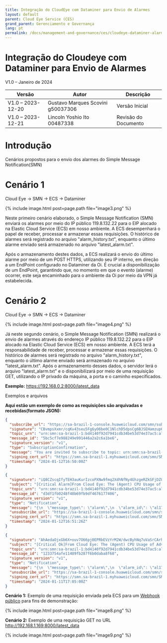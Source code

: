 ```yaml
---
title: Integração do CloudEye com Dataminer para Envio de Alarmes
layout: default
parent: Cloud Eye Service (CES)
grand_parent: Gerenciamento e Governança
lang: pt
permalink: /docs/management-and-governance/ces/cloudeye-dataminer-alarm-integration
---
```


# Integração do Cloudeye com Dataminer para Envio de Alarmes

V1.0 – Janeiro de 2024

| **Versão**        | **Autor**                             | **Descrição**        |
| ----------------- | ------------------------              | -------------------- |
| V1.0 – 2023-12-20 | Gustavo Marques Scovini g50037306     | Versão Inicial       |
| V1.0 – 2023-12-21 | Lincoln Yoshio Ito 00487338           | Revisão do Documento |

# Introdução

Cenários propostos para o envio dos alarmes do Simple Message
Notification(SMN)

# Cenário 1

Cloud Eye -> SMN -> ECS -> Dataminer

{% include image.html post=page.path file="image3.png" %}

Neste primeiro cenário elaborado, o Simple Message Notification (SMN)
enviará os alarmes por meio do IP público 119.8.132.22 para o EIP
alocado na Elastic Cloud Service (ECS) em nosso ambiente. A ECS
desempenhará o papel de receber, processar e armazenar essas
requisições. O histórico de alarmes será registrado no arquivo
"alarm_history.txt", enquanto o último alarme enviado será armazenado no
arquivo "latest_alarm.txt".

Após o armazenamento destes dados, a ECS realizará o envio do último
alarme por meio de um POST HTTPS, utilizando seu IP interno, em direção
a um EndPoint configurado no Dataminer da Oi. É crucial a
disponibilização de um EndPoint, garantindo que, no momento em que o
evento (alarme) ocorrer, este seja encaminhado para o ambiente da Oi por
meio da VPN já estabelecida.

# Cenário 2

Cloud Eye -> SMN -> ECS -> Dataminer

{% include image.html post=page.path file="image4.png" %}

Já neste segundo cenário, o Simple Message Notification (SMN) realizará
o envio de alarmes através do endereço IP público 119.8.132.22 para o
EIP alocado na Elastic Cloud Service (ECS) em nosso ambiente. A ECS terá
a responsabilidade de receber, processar e armazenar essas requisições.
O histórico de alarmes será registrado no arquivo "alarm_history.txt",
enquanto o último alarme enviado será armazenado no arquivo
"latest_alarm.txt". Após o armazenamento desses dados, o servidor lerá o
arquivo "latest_alarm.txt" e o disponibilizará por meio de uma
requisição GET, utilizando o IP privado da máquina, a porta e o caminho
especificados.

**Exemplo:** https://192.168.0.2:8000/latest_data

Exemplos e arquivos

**Aqui estão um exemplo de como as requisições são arquivadas e recebidas(formato JSON):**

```json
{
  "subscribe_url": "https://sa-brazil-1-console.huaweicloud.com/smn/subscription/confirm?token=bd4140f92d7941cdb34be53d74e37ac5e385f782ddea40049a8a7c80220dd8bff3d79d09478741ba9f3bf9798914312f4716a4a2ce6f46ad8e2809b1c907cfc1&topic_urn=urn:smn:sa-brazil-1:bd4140f92d7941cdb34be53d74e37ac5:alarm-testing&region=sa-brazil-1&region_id=sa-brazil-1",
  "signature": "CBvmpsXxmr/cqKv43seu5Fg6yO6be0C1NlchD5dpsCg6BJSEHamzup6bKA9U+C0WHDFGb2a+ZaHUkqZQY8iR1HFPcizCne7sMn+LqOyyoMFF1+PtCU/g3rLYyDGVPEI2BjzYPRo6ijNOVAEPTneh+hvx5/4dIca7Lj96/+RbuJCzEuifXPIXf8ljr7KsAjG9R4N9lSU97tZR573b3Yftm4y1xBTV+7NCfndXXFJTPObqYfix7wTn5STQdTMjFQZv9jLDPRjbFpsN2JJ1/Y5tFTdv74uIMRz85+VRBeTyzE/yzvSKBiEFAHgLQLQhm0dP5c6rImbbk2d62FBGvoqQ0w==",
  "topic_urn": "urn:smn:sa-brazil-1:bd4140f92d7941cdb34be53d74e37ac5:alarm-testing",
  "message_id": "5bc5cf7e988249e991446a2a2c6a1be6",
  "signature_version": "v1",
  "type": "SubscriptionConfirmation",
  "message": "You are invited to subscribe to topic: urn:smn:sa-brazil-1:bd4140f92d7941cdb34be53d74e37ac5:alarm-testing. To confirm this subscription, please visit the subscribe_url included in this message. The subscribe_url is valid only within 48 hours.",
  "signing_cert_url": "https://smn.sa-brazil-1.myhuaweicloud.com/smn/SMN_sa-brazil-1_439574c9504b45589a008b0d718fad99.pem",
  "timestamp": "2024-01-12T16:50:00Z"
}
```

```json
{
  "signature": "iQ8CZscqIfyTEH3auKurIzcoPXNw9fmq2XdhNfNy4GhzgeRZkSFjDZ0w+noDtHX55zOQLidvSjnXADgE6teFwvecjF9WG/0+UEJLIQF2X4itzHdlmFw8sWqTTAOvLUB9fZIgv57F+ustoAIJuN1b9qydCqvO85qMhCiLrcuf4GbciYYO86vjPzSP2K/TQuoKDJnS1yOA2/jQ7sZHNENF1cODiFYLnAqf05XImmiAePkDdqnW9S7qEUTcKQcwi821SRiyUpUFL75QTR6fDqH9ctymS2va0t/+UOD7HJ0xlaSWCT2vrOYqlnr69BvGWZk5ciaNda/Sb4p1ad37NGou/Q==",
  "subject": "[Critical Alarm]From Cloud Eye: The (Agent) CPU Usage of Advanced Monitoring-ECSs \"ecs-alarms\" has triggered an alarm.",
  "topic_urn": "urn:smn:sa-brazil-1:bd4140f92d7941cdb34be53d74e37ac5:alarm-testing",
  "message_id": "d3df1fb0248f48b69fb9df4676177406",
  "signature_version": "v1",
  "type": "Notification",
  "message": "{\n  \"message_type\": \"alarm\",\n  \"alarm_id\": \"al1704475580412b2a4lnr3W\",\n  \"alarm_name\": \"alarm-shop\",\n  \"alarm_status\": \"alarm\",\n  \"time\": 1705078276006,\n  \"namespace\": \"AGT.ECS\",\n  \"metric_name\": \"cpu_usage\",\n  \"dimension\": \"instance_id:ed5e8d39-9301-45ea-b11d-6ece27a09e17\",\n  \"period\": 1,\n  \"filter\": \"Raw data\",\n  \"comparison_operator\": \"\\u003e=\",\n  \"value\": 80,\n  \"unit\": \"%\",\n  \"count\": 1,\n  \"alarmValue\": [\n    {\n      \"time\": 1705078260000,\n      \"value\": 97.08\n    }\n  ],\n  \"sms_content\": \"[LA-Sao Paulo1][Critical Alarm]Dear hwstaff_intl_50037306: The (Agent) CPU Usage of Advanced Monitoring-ECSs \\\"ecs-alarms\\\" (Private IP Address: 192.168.1.130, Public IP Address: 119.8.138.180, ID: ed5e8d39-9301-45ea-b11d-6ece27a09e17),  Raw data \\u003e= 80% for 1 consecutive periods,\\nCurrent Data: 97.08%,\\nat 01 12, 2024 13:51:16 GMT-03:00 triggered an alarm,Alarm Rule Name: alarm-shop, You can log in to the Cloud Eye console to view details.\",\n  \"default_content\": \"[LA-Sao Paulo1][Critical Alarm]Dear hwstaff_intl_50037306: The (Agent) CPU Usage of Advanced Monitoring-ECSs \\\"ecs-alarms\\\" (Private IP Address: 192.168.1.130, Public IP Address: 119.8.138.180, ID: ed5e8d39-9301-45ea-b11d-6ece27a09e17),  Raw data \\u003e= 80% for 1 consecutive periods,\\nCurrent Data: 97.08%,\\nat 01 12, 2024 13:51:16 GMT-03:00 triggered an alarm,Alarm Rule Name: alarm-shop, You can log in to the Cloud Eye console to view details.\",\n  \"template_variable\": {\n    \"AccountName\": \"hwstaff_intl_50037306\",\n    \"Namespace\": \"Advanced Monitoring\",\n    \"DimensionName\": \"ECSs\",\n    \"ResourceName\": \"ecs-alarms\",\n    \"MetricName\": \"(Agent) CPU Usage\",\n    \"IsAlarm\": true,\n    \"IsCycleTrigger\": false,\n    \"AlarmLevel\": \"Critical\",\n    \"Region\": \"LA-Sao Paulo1\",\n    \"ResourceId\": \"ed5e8d39-9301-45ea-b11d-6ece27a09e17\",\n    \"PrivateIp\": \"192.168.1.130\",\n    \"PublicIp\": \"119.8.138.180\",\n    \"AlarmRule\": \"\",\n    \"CurrentData\": \"97.08%\",\n    \"CurrentDatas\": [],\n    \"AlarmTime\": \"01 12, 2024 13:51:16 GMT-03:00\",\n    \"DataPoint\": {\n      \"01 12, 2024 13:51:00 GMT-03:00\": \"97.08%\"\n    },\n    \"DataPointTime\": [\n      \"01 12, 2024 13:51:00 GMT-03:00\"\n    ],\n    \"AlarmRuleName\": \"alarm-shop\",\n    \"AlarmId\": \"al1704475580412b2a4lnr3W\",\n    \"AlarmDesc\": \"\",\n    \"MonitoringRange\": \"All resources\",\n    \"IsOriginalValue\": true,\n    \"Period\": \"\",\n    \"Filter\": \"Raw data\",\n    \"ComparisonOperator\": \"\\u003e=\",\n    \"Value\": \"80%\",\n    \"Unit\": \"%\",\n    \"Count\": 1,\n    \"EventContent\": \"\",\n    \"Link\": \"https://console.huaweicloud.com/ces/?region=sa-brazil-1#/alarm/histories?alarmId=al1704475580412b2a4lnr3W\\u0026resourceId=ed5e8d39-9301-45ea-b11d-6ece27a09e17\",\n    \"IsIEC\": false,\n    \"IsAgentEvent\": false,\n    \"IngressMaxBandwidthPerSec\": \"\",\n    \"EgressMaxBandwidthPerSec\": \"\",\n    \"WWN\": \"\",\n    \"BDF\": \"\",\n    \"TriggerInfos\": [],\n    \"AlarmPolicies\": []\n  }\n}",
  "unsubscribe_url": "https://sa-brazil-1-console.huaweicloud.com/smn/subscription/unsubscribe?region=sa-brazil-1&region_id=sa-brazil-1&subscription_urn=urn:smn:sa-brazil-1:bd4140f92d7941cdb34be53d74e37ac5:alarm-testing:df299ea12128487aa2ad22e3f0576d0b",
  "signing_cert_url": "https://smn.sa-brazil-1.myhuaweicloud.com/smn/SMN_sa-brazil-1_439574c9504b45589a008b0d718fad99.pem",
  "timestamp": "2024-01-12T16:51:26Z"
}
```

```json
{
  "signature": "AhAedaOjxGb6X+ouv7O66pj0EPRbEVzYrM2W/dwcByhNq7uVaSrCArhv3TdKGzVp7JwfH7Yn4bvFo2C1FLGOWmzdhW1hnPZy5TrnjLuCyN+upZIAaF9ROxEa9TUWXkfqHChvIZa6EbQj9uycOEHUpdyOeDqZIoTZ14wvP7thRLZ3o0cRy1lcUyGEDkViViFVYN2ItRVfEDyC3Yc/IpEbhcmhiCUWh0nzsCWhKLxOhTZsqgc2NrrhvKzvsGaSTevsAxspSbu5t1jt9K837/9SmLI6InSQLwnxhg+c0tKJR5hZ/lQq5MRPMXHa1bspyIj8lnafJGvCvTk8KpuCxVoh7A==",
  "subject": "[Critical Ok]From Cloud Eye: The (Agent) CPU Usage of Advanced Monitoring-ECSs \"ecs-gpt\" has changed to OK from Alarm.",
  "topic_urn": "urn:smn:sa-brazil-1:bd4140f92d7941cdb34be53d74e37ac5:alarm-testing",
  "message_id": "1233754afe11489fb287f6b0daba8f68",
  "signature_version": "v1",
  "type": "Notification",
  "message": "{\n  \"message_type\": \"alarm\",\n  \"alarm_id\": \"al1704475580412b2a4lnr3W\",\n  \"alarm_name\": \"alarm-shop\",\n  \"alarm_status\": \"ok\",\n  \"time\": 1704992690581,\n  \"namespace\": \"AGT.ECS\",\n  \"metric_name\": \"cpu_usage\",\n  \"dimension\": \"instance_id:69cd8177-e857-4317-9081-02c11760ab11\",\n  \"period\": 1,\n  \"filter\": \"Raw data\",\n  \"comparison_operator\": \"\\u003e=\",\n  \"value\": 80,\n  \"unit\": \"%\",\n  \"count\": 1,\n  \"alarmValue\": [\n    {\n      \"time\": 1704992640000,\n      \"value\": 0.3\n    }\n  ],\n  \"sms_content\": \"[LA-Sao Paulo1][Critical Ok]Dear hwstaff_intl_50037306: The (Agent) CPU Usage of Advanced Monitoring-ECSs \\\"ecs-gpt\\\" (Private IP Address: 172.16.1.143, Public IP Address: 119.8.143.21, ID: 69cd8177-e857-4317-9081-02c11760ab11), \\nCurrent Data: 0.30%,\\nat 01 11, 2024 14:04:50 GMT-03:00 changed to OK from Alarm,Alarm Rule Name: alarm-shop, You can log in to the Cloud Eye console to view details.\",\n  \"default_content\": \"[LA-Sao Paulo1][Critical Ok]Dear hwstaff_intl_50037306: The (Agent) CPU Usage of Advanced Monitoring-ECSs \\\"ecs-gpt\\\" (Private IP Address: 172.16.1.143, Public IP Address: 119.8.143.21, ID: 69cd8177-e857-4317-9081-02c11760ab11), \\nCurrent Data: 0.30%,\\nat 01 11, 2024 14:04:50 GMT-03:00 changed to OK from Alarm,Alarm Rule Name: alarm-shop, You can log in to the Cloud Eye console to view details.\",\n  \"template_variable\": {\n    \"AccountName\": \"hwstaff_intl_50037306\",\n    \"Namespace\": \"Advanced Monitoring\",\n    \"DimensionName\": \"ECSs\",\n    \"ResourceName\": \"ecs-gpt\",\n    \"MetricName\": \"(Agent) CPU Usage\",\n    \"IsAlarm\": false,\n    \"IsCycleTrigger\": false,\n    \"AlarmLevel\": \"Critical\",\n    \"Region\": \"LA-Sao Paulo1\",\n    \"ResourceId\": \"69cd8177-e857-4317-9081-02c11760ab11\",\n    \"PrivateIp\": \"172.16.1.143\",\n    \"PublicIp\": \"119.8.143.21\",\n    \"AlarmRule\": \"\",\n    \"CurrentData\": \"0.30%\",\n    \"CurrentDatas\": [],\n    \"AlarmTime\": \"01 11, 2024 14:04:50 GMT-03:00\",\n    \"DataPoint\": {\n      \"01 11, 2024 14:04:00 GMT-03:00\": \"0.30%\"\n    },\n    \"DataPointTime\": [\n      \"01 11, 2024 14:04:00 GMT-03:00\"\n    ],\n    \"AlarmRuleName\": \"alarm-shop\",\n    \"AlarmId\": \"al1704475580412b2a4lnr3W\",\n    \"AlarmDesc\": \"\",\n    \"MonitoringRange\": \"All resources\",\n    \"IsOriginalValue\": true,\n    \"Period\": \"\",\n    \"Filter\": \"Raw data\",\n    \"ComparisonOperator\": \"\\u003e=\",\n    \"Value\": \"80%\",\n    \"Unit\": \"%\",\n    \"Count\": 1,\n    \"EventContent\": \"\",\n    \"Link\": \"https://console.huaweicloud.com/ces/?region=sa-brazil-1#/alarm/histories?alarmId=al1704475580412b2a4lnr3W\\u0026resourceId=69cd8177-e857-4317-9081-02c11760ab11\",\n    \"IsIEC\": false,\n    \"IsAgentEvent\": false,\n    \"IngressMaxBandwidthPerSec\": \"\",\n    \"EgressMaxBandwidthPerSec\": \"\",\n    \"WWN\": \"\",\n    \"BDF\": \"\",\n    \"TriggerInfos\": [],\n    \"AlarmPolicies\": []\n  }\n}",
  "unsubscribe_url": "https://sa-brazil-1-console.huaweicloud.com/smn/subscription/unsubscribe?region=sa-brazil-1&region_id=sa-brazil-1&subscription_urn=urn:smn:sa-brazil-1:bd4140f92d7941cdb34be53d74e37ac5:alarm-testing:df299ea12128487aa2ad22e3f0576d0b",
  "signing_cert_url": "https://smn.sa-brazil-1.myhuaweicloud.com/smn/SMN_sa-brazil-1_439574c9504b45589a008b0d718fad99.pem",
  "timestamp": "2024-01-11T17:05:00Z"
}
```

**Cenário 1:** Exemplo de uma requisição enviada pela ECS para um
[Webhook público](https://webhook-test.com/) para fins de demonstração:

{% include image.html post=page.path file="image8.png" %}

**Cenário 2:** Exemplo de uma requisição GET no URL
http://192.168.1.169:8000/latest_data

{% include image.html post=page.path file="image9.png" %}